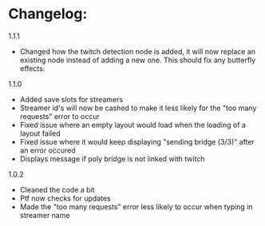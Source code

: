 # Changelog:

1.1.1
- Changed how the twitch detection node is added, it will now replace an existing node instead of adding a new one. This should fix any butterfly effects.



1.1.0
- Added save slots for streamers
- Streamer id's will now be cashed to make it less likely for the "too many requests" error to occur
- Fixed issue where an empty layout would load when the loading of a layout failed
- Fixed issue where it would keep displaying "sending bridge (3/3)" after an error occured
- Displays message if poly bridge is not linked with twitch



1.0.2
- Cleaned the code a bit
- Ptf now checks for updates
- Made the "too many requests" error less likely to occur when typing in streamer name
